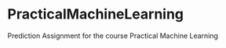 PracticalMachineLearning
========================

Prediction Assignment for the course Practical Machine Learning
